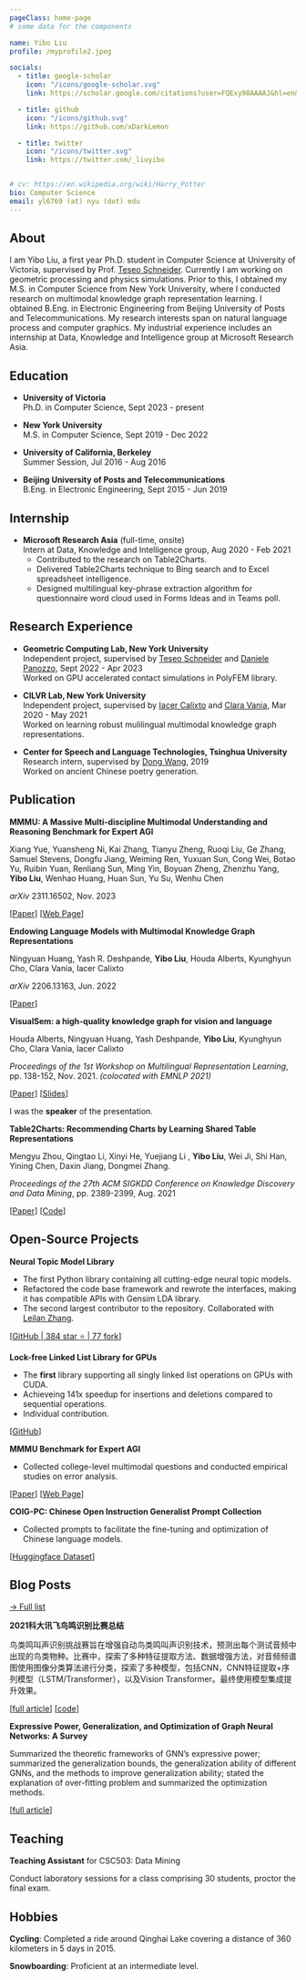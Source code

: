 ```yaml
---
pageClass: home-page
# some data for the components

name: Yibo Liu
profile: /myprofile2.jpeg

socials:
  - title: google-scholar
    icon: "/icons/google-scholar.svg"
    link: https://scholar.google.com/citations?user=FQExy98AAAAJ&hl=en&oi=ao

  - title: github
    icon: "/icons/github.svg"
    link: https://github.com/xDarkLemon

  - title: twitter
    icon: "/icons/twitter.svg"
    link: https://twitter.com/_liuyibo


# cv: https://en.wikipedia.org/wiki/Harry_Potter
bio: Computer Science
email: yl6769 (at) nyu (dot) edu
---
```


<ProfileSection :frontmatter="$page.frontmatter" />

## About

I am Yibo Liu, a first year Ph.D. student in Computer Science at University of Victoria, supervised by Prof. [Teseo Schneider](http://web.uvic.ca/~teseo/). Currently I am working on geometric processing and physics simulations. Prior to this, I obtained my M.S. in Computer Science from New York University, where I conducted research on multimodal knowledge graph representation learning. I obtained B.Eng. in Electronic Engineering from Beijing University of Posts and Telecommunications. My research interests span on natural language process and computer graphics. My industrial experience includes an internship at Data, Knowledge and Intelligence group at Microsoft Research Asia.

<!-- ## News

- [Sept 1991] Attended Hogwarts
- [July 1980] Born in Godric's Hollow, West Country, England, Great Britain -->


## Education

- **University of Victoria** <br/>
Ph.D. in Computer Science, Sept 2023 - present

- **New York University** <br/>
M.S. in Computer Science, Sept 2019 - Dec 2022

- **University of California, Berkeley** <br/>
Summer Session, Jul 2016 - Aug 2016

- **Beijing University of Posts and Telecommunications** <br/>
B.Eng. in Electronic Engineering, Sept 2015 - Jun 2019

## Internship
- **Microsoft Research Asia** (full-time, onsite) <br/>
Intern at Data, Knowledge and Intelligence group, Aug 2020 - Feb 2021
  - Contributed to the research on Table2Charts.
  - Delivered Table2Charts technique to Bing search and to Excel spreadsheet intelligence.
  - Designed multilingual key-phrase extraction algorithm for questionnaire word cloud used in Forms Ideas and in Teams poll.

## Research Experience

- **Geometric Computing Lab, New York University** <br/>
Independent project, supervised by [Teseo Schneider](http://web.uvic.ca/~teseo/) and [Daniele Panozzo](https://cims.nyu.edu/gcl/daniele.html), Sept 2022 - Apr 2023 \
  Worked on GPU accelerated contact simulations in PolyFEM library.

- **CILVR Lab, New York University** <br/> 
Independent project, supervised by [Iacer Calixto](http://iacercalixto.github.io) and [Clara Vania](http://claravania.github.io), Mar 2020 - May 2021 \
  Worked on learning robust mulilingual multimodal knowledge graph representations.

- **Center for Speech and Language Technologies, Tsinghua University** <br/>
Research intern, supervised by [Dong Wang](http://wangd.cslt.org), 2019  \
  Worked on ancient Chinese poetry generation.


## Publication

<!-- [→ Full list](/projects/) -->

<ProjectCard image="/projects/01.png" >
<!-- <ProjectCard image="/projects/01.png" hideBorder=true> -->

  **MMMU: A Massive Multi-discipline Multimodal Understanding and Reasoning Benchmark for Expert AGI**
  
  Xiang Yue, Yuansheng Ni, Kai Zhang, Tianyu Zheng, Ruoqi Liu, Ge Zhang, Samuel Stevens, Dongfu Jiang, Weiming Ren, Yuxuan Sun, Cong Wei, Botao Yu, Ruibin Yuan, Renliang Sun, Ming Yin, Boyuan Zheng, Zhenzhu Yang, **Yibo Liu**, Wenhao Huang, Huan Sun, Yu Su, Wenhu Chen

  *arXiv* 2311.16502, Nov. 2023

  [[Paper](https://arxiv.org/abs/2311.16502)] [[Web Page](https://mmmu-benchmark.github.io)]

</ProjectCard>

<ProjectCard image="/projects/02.png" >

  **Endowing Language Models with Multimodal Knowledge Graph Representations**

  Ningyuan Huang, Yash R. Deshpande, **Yibo Liu**, Houda Alberts, Kyunghyun Cho, Clara Vania, Iacer Calixto

  *arXiv* 2206.13163, Jun. 2022

  [[Paper](https://arxiv.org/abs/2206.13163)]

</ProjectCard>

<ProjectCard image="/projects/03.png" >

  **VisualSem: a high-quality knowledge graph for vision and language**

Houda Alberts, Ningyuan Huang, Yash Deshpande, **Yibo Liu**, Kyunghyun Cho, Clara Vania, Iacer Calixto

*Proceedings of the 1st Workshop on Multilingual Representation Learning*, pp. 138-152, Nov. 2021. *(colocated with EMNLP 2021)*

  [[Paper](https://aclanthology.org/2021.mrl-1.13.pdf)] [[Slides](/files/MRL_slides.pdf)]

  I was the **speaker** of the presentation.

</ProjectCard>

<ProjectCard image="/projects/04.png" >

  **Table2Charts: Recommending Charts by Learning Shared Table Representations**

 Mengyu Zhou, Qingtao Li, Xinyi He, Yuejiang Li , **Yibo Liu**, Wei Ji, Shi Han, Yining Chen, Daxin Jiang, Dongmei Zhang.

*Proceedings of the 27th ACM SIGKDD Conference on Knowledge Discovery and Data Mining*, pp. 2389-2399, Aug. 2021

  [[Paper](https://dl.acm.org/doi/pdf/10.1145/3447548.3467279)] [[Code](https://github.com/microsoft/Table2Charts)]

</ProjectCard>

## Open-Source Projects

<ProjectCard image="/projects/1.png" >

  **Neural Topic Model Library**
  - The first Python library containing all cutting-edge neural topic models.
  - Refactored the code base framework and rewrote the interfaces, making it has compatible APIs with Gensim
LDA library.
  - The second largest contributor to the repository. Collaborated with [Leilan Zhang](https://scholar.google.com/citations?user=FDeI9yUAAAAJ&hl=zh-CN).

  [[GitHub | 384 star :star: | 77 fork](https://github.com/zll17/Neural_Topic_Models/tree/dev_b)]

</ProjectCard>

<ProjectCard image="/projects/06.png" >

  **Lock-free Linked List Library for GPUs**
  - The **first** library supporting all singly linked list operations on GPUs with CUDA.
  - Achieveing 141x speedup for insertions and deletions compared to sequential operations.
  - Individual contribution.

  [[GitHub](https://github.com/xDarkLemon/Lock_Free_Linked_List_GPU/tree/master)]

</ProjectCard>

<ProjectCard image="/projects/07.png" >

  **MMMU Benchmark for Expert AGI**
  - Collected college-level multimodal questions and conducted empirical studies on error analysis.

  [[Paper](https://dl.acm.org/doi/pdf/10.1145/3447548.3467279)] [[Web Page](https://mmmu-benchmark.github.io)]

</ProjectCard>

<ProjectCard image="/projects/10.png" >

  **COIG-PC: Chinese Open Instruction Generalist Prompt Collection**
  - Collected prompts to facilitate the fine-tuning and optimization of Chinese language models.
  
  [[Huggingface Dataset](https://huggingface.co/datasets/BAAI/COIG-PC)]

</ProjectCard>


## Blog Posts

[→ Full list](/article/)

<ProjectCard image="/projects/08.png">

  **2021科大讯飞鸟鸣识别比赛总结**

鸟类鸣叫声识别挑战赛旨在增强自动鸟类鸣叫声识别技术，预测出每个测试音频中出现的鸟类物种。比赛中，探索了多种特征提取方法、数据增强方法，对音频频谱图使用图像分类算法进行分类，探索了多种模型，包括CNN，CNN特征提取+序列模型（LSTM/Transformer），以及Vision Transformer。最终使用模型集成提升效果。

  [[full article](/article/bird_song.html)] [[code](https://github.com/xDarkLemon/BirdRec)]

</ProjectCard>

<ProjectCard image="/projects/09.png">

  **Expressive Power, Generalization, and Optimization of Graph Neural Networks: A Survey**

Summarized the theoretic frameworks of GNN’s expressive power; summarized the generalization bounds,
the generalization ability of different GNNs, and the methods to improve generalization ability; stated the
explanation of over-fitting problem and summarized the optimization methods.

  [[full article](/files/GNN_Survey.pdf)]

</ProjectCard>


## Teaching

**Teaching Assistant** for CSC503: Data Mining

Conduct laboratory sessions for a class comprising 30 students, proctor the final exam.

## Hobbies

**Cycling**: Completed a ride around Qinghai Lake covering a distance of 360 kilometers in 5 days in 2015.

**Snowboarding**: Proficient at an intermediate level.

<!-- ## Awards & Honors

### Contests

- First place in **The Hogwarts House Cup** -->


<!-- Custom style for this page -->

<style lang="stylus">

.theme-container.home-page .page
  font-size 14px
  font-family "lucida grande", "lucida sans unicode", lucida, "Helvetica Neue", Helvetica, Arial, sans-serif;
  p
    margin 0 0 0.5rem
  p, ul, ol
    line-height normal
  a
    font-weight normal
  .theme-default-content:not(.custom) > h2
    margin-bottom 0.5rem
  .theme-default-content:not(.custom) > h2:first-child + p
    margin-top 0.5rem
  .theme-default-content:not(.custom) > h3
    padding-top 4rem

  /* Override */
  .md-card
    margin-top 0.5em
    .card-image
      padding 0.2rem
      img
        max-width 120px
        max-height 120px
    .card-content p
      -webkit-margin-after 0.2em

@media (max-width: 419px)
  .theme-container.home-page .page
    p, ul, ol
      line-height 1.5

    .md-card
      .card-image
        img 
          width 100%
          max-width 400px

</style>
